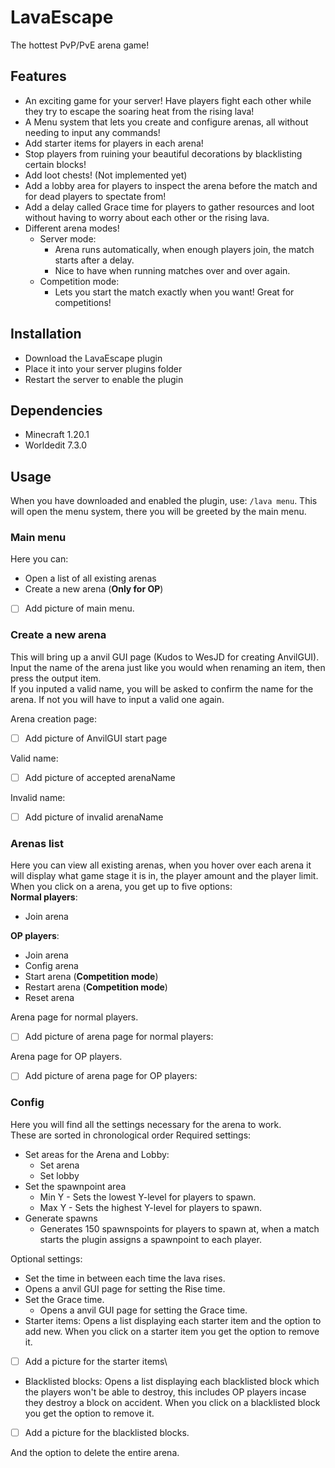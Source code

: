 # LavaEscape
The hottest PvP/PvE arena game!



## Features
  - An exciting game for your server! Have players fight each other while they try to escape the soaring heat from the rising lava!
  - A Menu system that lets you create and configure arenas, all without needing to input any commands!
  - Add starter items for players in each arena!
  - Stop players from ruining your beautiful decorations by blacklisting certain blocks!
  - Add loot chests! (Not implemented yet)
  - Add a lobby area for players to inspect the arena before the match and for dead players to spectate from!
  - Add a delay called Grace time for players to gather resources and loot without having to worry about each other or the rising lava.
  - Different arena modes!
    - Server mode:
      - Arena runs automatically, when enough players join, the match starts after a delay.
      - Nice to have when running matches over and over again.
    - Competition mode:
      - Lets you start the match exactly when you want! Great for competitions!



## Installation
  - Download the LavaEscape plugin
  - Place it into your server plugins folder
  - Restart the server to enable the plugin



## Dependencies
  - Minecraft 1.20.1
  - Worldedit 7.3.0


## Usage
When you have downloaded and enabled the plugin, use: `/lava menu`.
This will open the menu system, there you will be greeted by the main menu.
### Main menu
Here you can:
- Open a list of all existing arenas
- Create a new arena (**Only for OP**)

- [ ] Add picture of main menu.

### Create a new arena
This will bring up a anvil GUI page (Kudos to WesJD for creating AnvilGUI).  
Input the name of the arena just like you would when renaming an item, then press the output item.  
If you inputed a valid name, you will be asked to confirm the name for the arena. If not you will have to input a valid one again.

Arena creation page:
- [ ] Add picture of AnvilGUI start page

Valid name:
- [ ] Add picture of accepted arenaName

Invalid name:
- [ ] Add picture of invalid arenaName



### Arenas list
Here you can view all existing arenas, when you hover over each arena it will display what game stage it is in, the player amount and the player limit.
When you click on a arena, you get up to five options:\
**Normal players**:
  - Join arena

**OP players**:
- Join arena
- Config arena
- Start arena (**Competition mode**)
- Restart arena (**Competition mode**)
- Reset arena

Arena page for normal players.
- [ ] Add picture of arena page for normal players:

Arena page for OP players.
- [ ] Add picture of arena page for OP players:



### Config
Here you will find all the settings necessary for the arena to work.  
These are sorted in chronological order
Required settings:
- Set areas for the Arena and Lobby:
  - Set arena
  - Set lobby
- Set the spawnpoint area
  - Min Y - Sets the lowest Y-level for players to spawn.
  - Max Y - Sets the highest Y-level for players to spawn.
- Generate spawns
  - Generates 150 spawnspoints for players to spawn at, when a match starts the plugin assigns a spawnpoint to each player.

Optional settings:

- Set the time in between each time the lava rises.
- Opens a anvil GUI page for setting the Rise time.
- Set the Grace time.
  - Opens a anvil GUI page for setting the Grace time.
- Starter items:
  Opens a list displaying each starter item and the option to add new.
  When you click on a starter item you get the option to remove it.
-[ ] Add a picture for the starter items\
- Blacklisted blocks:
  Opens a list displaying each blacklisted block which the players won't be able to destroy, this includes OP players incase they destroy a block on accident.
  When you click on a blacklisted block you get the option to remove it.
-[ ] Add a picture for the blacklisted blocks.

And the option to delete the entire arena.
